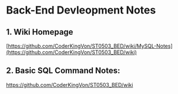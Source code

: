 # Back-End Devleopment Notes

## 1. Wiki Homepage
[https://github.com/CoderKingVon/ST0503_BED/wiki/MySQL-Notes](https://github.com/CoderKingVon/ST0503_BED/wiki)

## 2. Basic SQL Command Notes: 
https://github.com/CoderKingVon/ST0503_BED/wiki
